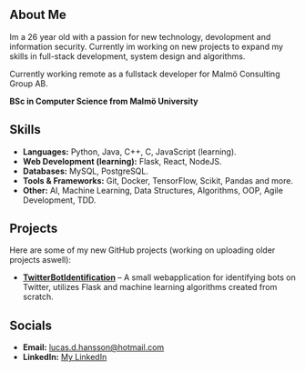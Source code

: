 ## About Me  
Im a 26 year old with a passion for new technology, devolopment and information security. Currently im working on new projects to expand my skills in full-stack development, system design and algorithms.

Currently working remote as a fullstack developer for Malmö Consulting Group AB.
 
**BSc in Computer Science from Malmö University**

## Skills  
- **Languages:** Python, Java, C++, C, JavaScript (learning).
- **Web Development (learning):** Flask, React, NodeJS. 
- **Databases:** MySQL, PostgreSQL.
- **Tools & Frameworks:** Git, Docker, TensorFlow, Scikit, Pandas and more.
- **Other:** AI, Machine Learning, Data Structures, Algorithms, OOP, Agile Development, TDD.

## Projects  
Here are some of my new GitHub projects (working on uploading older projects aswell):  
- **[TwitterBotIdentification]([link](https://github.com/lucasvonhagen/TwitterBotIdentification))** – A small webapplication for identifying bots on Twitter, utilizes Flask and machine learning algorithms created from scratch. 

## Socials
- **Email:** [lucas.d.hansson@hotmail.com](mailto:lucas.d.hansson@hotmail.com)  
- **LinkedIn:** [My LinkedIn](https://www.linkedin.com/in/lucas-hansson-b97027264/)
